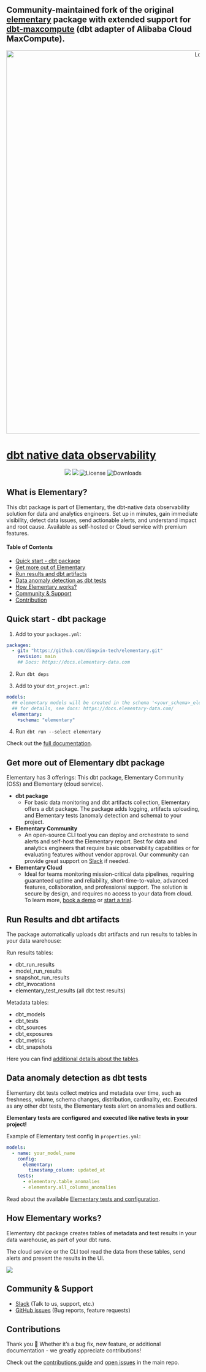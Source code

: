 ## Community-maintained fork of the original [elementary](https://github.com/elementary-data/elementary) package with extended support for [dbt-maxcompute](https://github.com/aliyun/dbt-maxcompute) (dbt adapter of Alibaba Cloud MaxCompute).


<p align="center">
<img alt="Logo" src="https://raw.githubusercontent.com/elementary-data/elementary/master/static/github_banner.png"/ width="1000">
</p>

# [dbt native data observability](https://www.elementary-data.com/)

<p align="center">
<a href="https://join.slack.com/t/elementary-community/shared_invite/zt-uehfrq2f-zXeVTtXrjYRbdE_V6xq4Rg"><img src="https://img.shields.io/badge/join-Slack-ff69b4"/></a>
<a href="https://docs.elementary-data.com/quickstart"><img src="https://img.shields.io/badge/docs-quickstart-orange"/></a>
<img alt="License" src="https://img.shields.io/badge/license-Apache--2.0-ff69b4"/>
<img alt="Downloads" src="https://static.pepy.tech/personalized-badge/elementary-lineage?period=total&units=international_system&left_color=grey&right_color=orange"&left_text=Downloads"/>
</p>

## What is Elementary?

This dbt package is part of Elementary, the dbt-native data observability solution for data and analytics engineers.
Set up in minutes, gain immediate visibility, detect data issues, send actionable alerts, and understand impact and root cause.
Available as self-hosted or Cloud service with premium features.

#### Table of Contents

- [Quick start - dbt package](#quick-start---dbt-package)
- [Get more out of Elementary](#get-more-out-of-elementary-dbt-package)
- [Run results and dbt artifacts](#run-results-and-dbt-artifacts)
- [Data anomaly detection as dbt tests](#data-anomaly-detection-as-dbt-tests)
- [How Elementary works?](#how-elementary-works)
- [Community & Support](#community--support)
- [Contribution](#contributions)

## Quick start - dbt package

1. Add to your `packages.yml`:

```yml packages.yml
packages:
  - git: "https://github.com/dingxin-tech/elementary.git"
    revision: main
    ## Docs: https://docs.elementary-data.com
```

2. Run `dbt deps`

3. Add to your `dbt_project.yml`:

```yml
models:
  ## elementary models will be created in the schema '<your_schema>_elementary'
  ## for details, see docs: https://docs.elementary-data.com/
  elementary:
    +schema: "elementary"
```

4. Run `dbt run --select elementary`

Check out the [full documentation](https://docs.elementary-data.com/).

## Get more out of Elementary dbt package

Elementary has 3 offerings: This dbt package, Elementary Community (OSS) and Elementary (cloud service).

- **dbt package**
  - For basic data monitoring and dbt artifacts collection, Elementary offers a dbt package. The package adds logging, artifacts uploading, and Elementary tests (anomaly detection and schema) to your project.
- **Elementary Community**
  - An open-source CLI tool you can deploy and orchestrate to send alerts and self-host the Elementary report. Best for data and analytics engineers that require basic observability capabilities or for evaluating features without vendor approval. Our community can provide great support on [Slack](https://www.elementary-data.com/community) if needed.
- **Elementary Cloud**
  - Ideal for teams monitoring mission-critical data pipelines, requiring guaranteed uptime and reliability, short-time-to-value, advanced features, collaboration, and professional support. The solution is secure by design, and requires no access to your data from cloud. To learn more, [book a demo](https://cal.com/maayansa/elementary-intro-github-package) or [start a trial](https://www.elementary-data.com/signup).

## Run Results and dbt artifacts

The package automatically uploads dbt artifacts and run results to tables in your data warehouse:

Run results tables:

- dbt_run_results
- model_run_results
- snapshot_run_results
- dbt_invocations
- elementary_test_results (all dbt test results)

Metadata tables:

- dbt_models
- dbt_tests
- dbt_sources
- dbt_exposures
- dbt_metrics
- dbt_snapshots

Here you can find [additional details about the tables](https://docs.elementary-data.com/guides/modules-overview/dbt-package).

## Data anomaly detection as dbt tests

Elementary dbt tests collect metrics and metadata over time, such as freshness, volume, schema changes, distribution, cardinality, etc.
Executed as any other dbt tests, the Elementary tests alert on anomalies and outliers.

**Elementary tests are configured and executed like native tests in your project!**

Example of Elementary test config in `properties.yml`:

```yml
models:
  - name: your_model_name
    config:
      elementary:
        timestamp_column: updated_at
    tests:
      - elementary.table_anomalies
      - elementary.all_columns_anomalies
```

Read about the available [Elementary tests and configuration](https://docs.elementary-data.com/data-tests/introduction).

## How Elementary works?

Elementary dbt package creates tables of metadata and test results in your data warehouse, as part of your dbt runs.

The cloud service or the CLI tool read the data from these tables, send alerts and present the results in the UI.

<kbd align="center">
        <a href="https://storage.googleapis.com/elementary_static/elementary_demo.html"><img align="center" style="max-width:300px;" src="https://raw.githubusercontent.com/elementary-data/elementary/master/static/report_ui.gif"> </a>
</kbd>

## Community & Support

- [Slack](https://join.slack.com/t/elementary-community/shared_invite/zt-uehfrq2f-zXeVTtXrjYRbdE_V6xq4Rg) (Talk to us, support, etc.)
- [GitHub issues](https://github.com/elementary-data/elementary/issues) (Bug reports, feature requests)

## Contributions

Thank you :orange_heart: Whether it’s a bug fix, new feature, or additional documentation - we greatly appreciate contributions!

Check out the [contributions guide](https://docs.elementary-data.com/general/contributions) and [open issues](https://github.com/elementary-data/elementary/issues) in the main repo.
